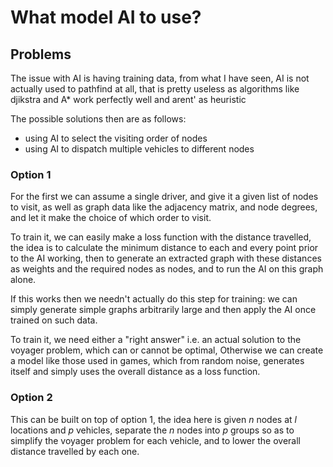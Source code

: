 # What model AI to use?

## Problems

The issue with AI is having training data,
from what I have seen, AI is not actually used to pathfind at all,
that is pretty useless as algorithms like djikstra and A* work perfectly well and arent' as heuristic

The possible solutions then are as follows:

- using AI to select the visiting order of nodes
- using AI to dispatch multiple vehicles to different nodes

### Option 1

For the first we can assume a single driver, and give it a given list of nodes to visit, as well as
graph data like the adjacency matrix, and node degrees, and let it make the choice of which order to visit.

To train it, we can easily make a loss function with the distance travelled, the idea is to calculate the minimum distance
to each and every point prior to the AI working, then to generate an extracted graph with these distances as weights
and the required nodes as nodes, and to run the AI on this graph alone.

If this works then we needn't actually do this step for training: we can simply generate simple graphs arbitrarily large
and then apply the AI once trained on such data.

To train it, we need either a "right answer" i.e. an actual solution to the voyager problem, which can or cannot be optimal,
Otherwise we can create a model like those used in games, which from random noise, generates itself and simply uses
the overall distance as a loss function.

### Option 2

This can be built on top of option 1, the idea here is given *n* nodes  at *l* locations and *p* vehicles,
separate the *n* nodes into *p* groups so as to simplify the voyager problem for each vehicle, and to lower the overall
distance travelled by each one.
